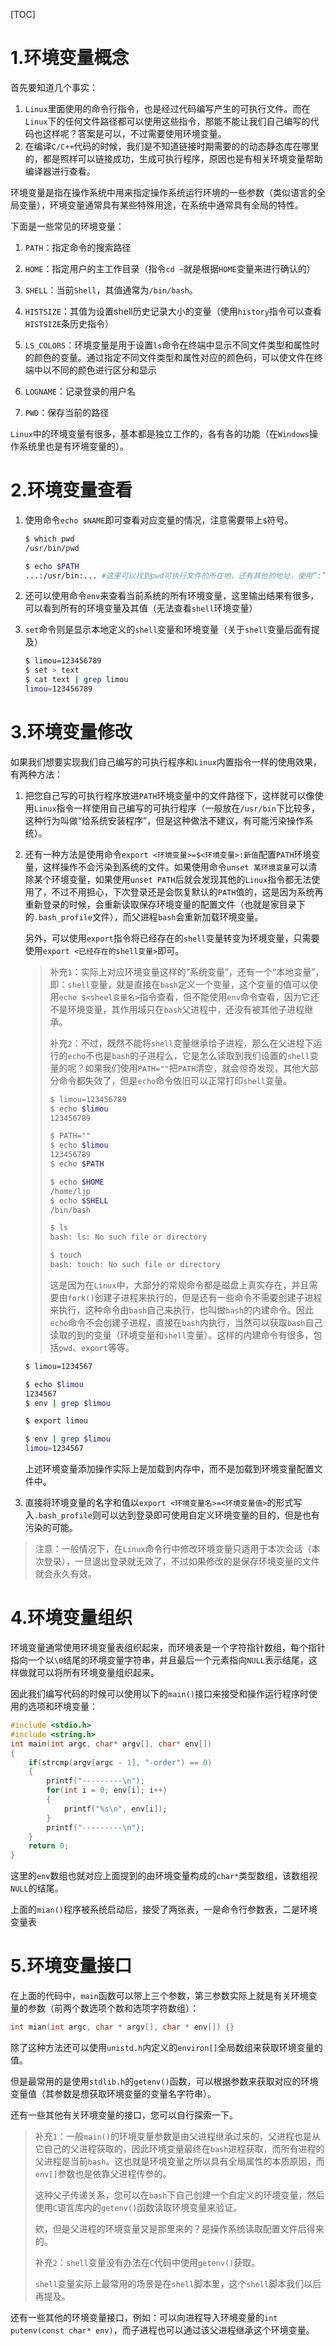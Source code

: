 [TOC]

1.环境变量概念
==========

首先要知道几个事实：

1.   `Linux`里面使用的命令行指令，也是经过代码编写产生的可执行文件。而在`Linux`下的任何文件路径都可以使用这些指令，那能不能让我们自己编写的代码也这样呢？答案是可以，不过需要使用环境变量。
2.   在编译`C/C++`代码的时候，我们是不知道链接时期需要的的动态静态库在哪里的，都是照样可以链接成功，生成可执行程序，原因也是有相关环境变量帮助编译器进行查看。

环境变量是指在操作系统中用来指定操作系统运行环境的一些参数（类似语言的全局变量），环境变量通常具有某些特殊用途，在系统中通常具有全局的特性。  

下面是一些常见的环境变量：

1. `PATH`：指定命令的搜索路径

2. `HOME`：指定用户的主工作目录（指令`cd ~`就是根据`HOME`变量来进行确认的）

3. `SHELL`：当前`Shell`，其值通常为`/bin/bash`。

4. `HISTSIZE`：其值为设置shell历史记录大小的变量（使用`history`指令可以查看`HISTSIZE`条历史指令）

5. `LS_COLORS`：环境变量是用于设置`ls`命令在终端中显示不同文件类型和属性时的颜色的变量。通过指定不同文件类型和属性对应的颜色码，可以使文件在终端中以不同的颜色进行区分和显示

6. `LOGNAME`：记录登录的用户名

7. `PWD`：保存当前的路径

`Linux`中的环境变量有很多，基本都是独立工作的，各有各的功能（在`Windows`操作系统里也是有环境变量的）。  

# 2.环境变量查看

1.   使用命令`echo $NAME`即可查看对应变量的情况，注意需要带上`$`符号。

     ```bash
     $ which pwd
     /usr/bin/pwd
     
     $ echo $PATH
     ...:/usr/bin:... #这里可以找到pwd可执行文件的所在地，还有其他的地址，使用“:”进行分割
     ```

2.   还可以使用命令`env`来查看当前系统的所有环境变量，这里输出结果有很多，可以看到所有的环境变量及其值（无法查看`shell`环境变量）

3.   `set`命令则是显示本地定义的`shell`变量和环境变量（关于`shell`变量后面有提及）

     ```bash
     $ limou=123456789
     $ set > text
     $ cat text | grep limou
     limou=123456789
     ```

# 3.环境变量修改

如果我们想要实现我们自己编写的可执行程序和`Linux`内置指令一样的使用效果，有两种方法：

1.   把您自己写的可执行程序放进`PATH`环境变量中的文件路径下，这样就可以像使用`Linux`指令一样使用自己编写的可执行程序（一般放在`/usr/bin`下比较多，这种行为叫做“给系统安装程序”，但是这种做法不建议，有可能污染操作系统）。

2.   还有一种方法是使用命令`export <环境变量>=$<环境变量>:新值`配置`PATH`环境变量，这样操作不会污染到系统的文件。如果使用命令`unset 某环境变量`可以清除某个环境变量，如果使用`unset PATH`后就会发现其他的`Linux`指令都无法使用了，不过不用担心，下次登录还是会恢复默认的`PATH`值的，这是因为系统再重新登录的时候，会重新读取保存环境变量的配置文件（也就是家目录下的`.bash_profile`文件），而父进程`bash`会重新加载环境变量。

     另外，可以使用`export`指令将已经存在的`shell`变量转变为环境变量，只需要使用`export <已经存在的shell变量>`即可。

     >   补充`1`：实际上对应环境变量这样的“系统变量”，还有一个“本地变量”，即：`shell`变量，就是直接在`bash`定义一个变量，这个变量的值可以使用`echo $<sheel变量名>`指令查看，但不能使用`env`命令查看，因为它还不是环境变量，其作用域只在`bash`父进程中，还没有被其他子进程继承。
     >
     >   补充`2`：不过，既然不能将`shell`变量继承给子进程，那么在父进程下运行的`echo`不也是`bash`的子进程么，它是怎么读取到我们设置的`shell`变量的呢？如果我们使用`PATH=""`把`PATH`清空，就会惊奇发现，其他大部分命令都失效了，但是`echo`命令依旧可以正常打印`shell`变量。
     >
     >   ```bash
     >   $ limou=123456789
     >   $ echo $limou
     >   123456789
     >   
     >   $ PATH=""
     >   $ echo $limou
     >   123456789
     >   $ echo $PATH
     >   
     >   $ echo $HOME
     >   /home/ljp
     >   $ echo $SHELL
     >   /bin/bash
     >   
     >   $ ls
     >   bash: ls: No such file or directory
     >   
     >   $ touch
     >   bash: touch: No such file or directory
     >   ```
     >
     >   这是因为在`Linux`中，大部分的常规命令都是磁盘上真实存在，并且需要由`fork()`创建子进程来执行的，但是还有一些命令不需要创建子进程来执行，这种命令由`bash`自己来执行，也叫做`bash`的内建命令。因此`echo`命令不会创建子进程，直接在`bash`内执行，当然可以获取`bash`自己读取的到的变量（环境变量和`shell`变量）。这样的内建命令有很多，包括`pwd`、`export`等等。

     ```bash
     $ limou=1234567
     
     $ echo $limou
     1234567
     $ env | grep $limou
     
     $ export limou
     
     $ env | grep $limou
     limou=1234567 
     ```

     上述环境变量添加操作实际上是加载到内存中，而不是加载到环境变量配置文件中。

3.   直接将环境变量的名字和值以`export <环境变量名>=<环境变量值>`的形式写入`.bash_profile`则可以达到登录即可使用自定义环境变量的目的，但是也有污染的可能。

>   注意：一般情况下，在`Linux`命令行中修改环境变量只适用于本次会话（本次登录），一旦退出登录就无效了，不过如果修改的是保存环境变量的文件就会永久有效。

# 4.环境变量组织

环境变量通常使用环境变量表组织起来，而环境表是一个字符指针数组，每个指针指向一个以`\0`结尾的环境变量字符串，并且最后一个元素指向`NULL`表示结尾，这样做就可以将所有环境变量组织起来。

因此我们编写代码的时候可以使用以下的`main()`接口来接受和操作运行程序时使用的选项和环境变量：

```cpp
#include <stdio.h>
#include <string.h>
int main(int argc, char* argv[], char* env[])
{
    if(strcmp(argv[argc - 1], "-order") == 0)
    {
        printf("---------\n");
        for(int i = 0; env[i]; i++)
        {
            printf("%s\n", env[i]);
        }
        printf("---------\n");
    }
    return 0;
}
```

这里的`env`数组也就对应上面提到的由环境变量构成的`char*`类型数组，该数组视`NULL`的结尾。

上面的`mian()`程序被系统启动后，接受了两张表，一是命令行参数表，二是环境变量表

# 5.环境变量接口

在上面的代码中，`main`函数可以带上三个参数，第三参数实际上就是有关环境变量的参数（前两个数选项个数和选项字符数组）：

```c
int mian(int argc, char * argv[], char * env[]) {}
```

除了这种方法还可以使用`unistd.h`内定义的`environ[]`全局数组来获取环境变量的值。

但是最常用的是使用`stdlib.h`的`getenv()`函数，可以根据参数来获取对应的环境变量值（其参数是想获取环境变量的变量名字符串）。

还有一些其他有关环境变量的接口，您可以自行探索一下。

> 补充`1`：一般`main()`的环境变量参数是由父进程继承过来的，父进程也是从它自己的父进程获取的，因此环境变量最终在`bash`进程获取，而所有进程的父进程是当前`bash`。这也就是环境变量之所以具有全局属性的本质原因，而`env[]`参数也是依靠父进程传参的。
>
> 这种父子传递关系，您可以在`bash`下自己创建一个自定义的环境变量，然后使用`C`语言库内的`getenv()`函数读取环境变量来验证。
>
> 欸，但是父进程的环境变量又是那里来的？是操作系统读取配置文件后得来的。
>
> 补充`2`：`shell`变量没有办法在`C`代码中使用`getenv()`获取。
>
> `shell`变量实际上最常用的场景是在`shell`脚本里，这个`shell`脚本我们以后再提及。

还有一些其他的环境变量接口，例如：可以向进程导入环境变量的`int putenv(const char* env)`，而子进程也可以通过该父进程继承这个环境变量。

